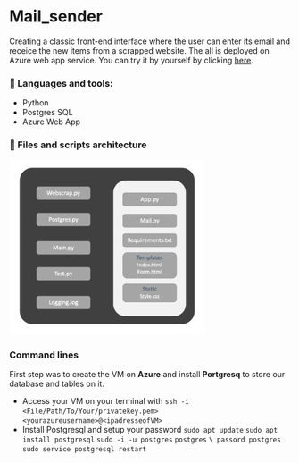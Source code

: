 # Mail_sender

Creating a classic front-end interface where the user can enter its email and receice the new items from a scrapped website. The all is deployed on Azure web app service. You can try it by yourself by clicking [here](https://tiphn-email-sender.azurewebsites.net/home).

### 🧰  Languages and tools: 
- Python
- Postgres SQL
- Azure Web App

### 📁 Files and scripts architecture 

<p align="left">
  <img src="https://github.com/Tiphnm/mail_sender/blob/master/Architecture.png" width="350" title="hover text">
</p>

### Command lines 

First step was to create the VM on **Azure** and install **Portgresq** to store our database and tables on it.
- Access your VM on your terminal with
`ssh -i <File/Path/To/Your/privatekey.pem> <yourazureusername>@<ipadresseofVM>`
- Install Postgresql and setup your password 
`sudo apt update`
`sudo apt install postgresql`
`sudo -i -u postgres`
`postgres`
`\ passord postgres`
`sudo service postgresql restart`









